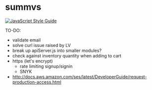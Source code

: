 # summvs

[![JavaScript Style Guide](https://cdn.rawgit.com/feross/standard/master/badge.svg)](https://github.com/feross/standard)

TO-DO:
- validate email
- solve curl issue raised by LV
- break up apiServer.js into smaller modules?
- check against inventory quantity when adding to cart
- https (let's encrypt)
  - rate limiting signup/signin
  - SNYK
- http://docs.aws.amazon.com/ses/latest/DeveloperGuide/request-production-access.html
